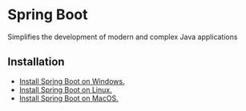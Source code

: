 # Spring Boot

Simplifies the development of modern and complex Java applications

## Installation

- [Install Spring Boot on Windows.](https://www.libexplainer.com/spring-projects/spring-boot/spring-boot_installation.html#windows)
- [Install Spring Boot on Linux.](https://www.libexplainer.com/spring-projects/spring-boot/spring-boot_installation.html#linux)
- [Install Spring Boot on MacOS.](https://www.libexplainer.com/spring-projects/spring-boot/spring-boot_installation.html#macos)
